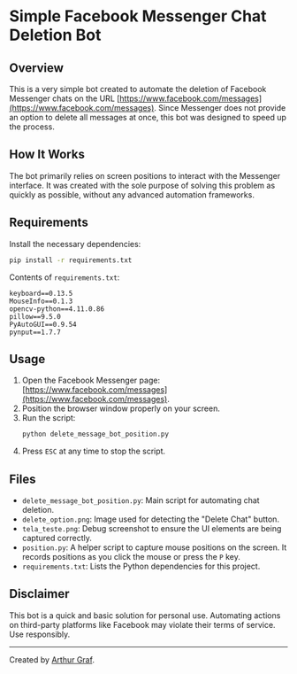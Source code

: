 # Simple Facebook Messenger Chat Deletion Bot

## Overview
This is a very simple bot created to automate the deletion of Facebook Messenger chats on the URL [https://www.facebook.com/messages](https://www.facebook.com/messages). Since Messenger does not provide an option to delete all messages at once, this bot was designed to speed up the process.

## How It Works
The bot primarily relies on screen positions to interact with the Messenger interface. It was created with the sole purpose of solving this problem as quickly as possible, without any advanced automation frameworks.

## Requirements
Install the necessary dependencies:

```sh
pip install -r requirements.txt
```

Contents of `requirements.txt`:
```plaintext
keyboard==0.13.5
MouseInfo==0.1.3
opencv-python==4.11.0.86
pillow==9.5.0
PyAutoGUI==0.9.54
pynput==1.7.7
```

## Usage
1. Open the Facebook Messenger page: [https://www.facebook.com/messages](https://www.facebook.com/messages).
2. Position the browser window properly on your screen.
3. Run the script:
   ```sh
   python delete_message_bot_position.py
   ```
4. Press `ESC` at any time to stop the script.

## Files
- `delete_message_bot_position.py`: Main script for automating chat deletion.
- `delete_option.png`: Image used for detecting the "Delete Chat" button.
- `tela_teste.png`: Debug screenshot to ensure the UI elements are being captured correctly.
- `position.py`: A helper script to capture mouse positions on the screen. It records positions as you click the mouse or press the `P` key.
- `requirements.txt`: Lists the Python dependencies for this project.

## Disclaimer
This bot is a quick and basic solution for personal use. Automating actions on third-party platforms like Facebook may violate their terms of service. Use responsibly.

---

Created by [Arthur Graf](https://github.com/arthurmgraf).

